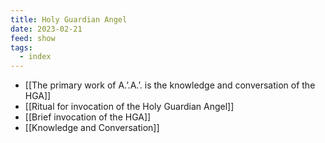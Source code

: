 ```yaml
---
title: Holy Guardian Angel
date: 2023-02-21
feed: show
tags:
  - index
---
```

- [[The primary work of A.’.A.’. is the knowledge and conversation of the HGA]]
- [[Ritual for invocation of the Holy Guardian Angel]]
- [[Brief invocation of the HGA]]
- [[Knowledge and Conversation]]
